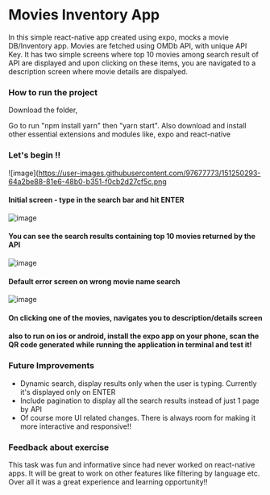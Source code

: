 # Movies Inventory App
In this simple react-native app created using expo, mocks a movie DB/Inventory app. Movies are fetched using OMDb API, with unique API Key. 
It has two simple screens where top 10 movies among search result of API are displayed and upon clicking on these items, you are navigated 
to a description screen where movie details are dispalyed.
  

### How to run the project ###

Download the folder,

Go to run "npm install yarn" then "yarn start". Also download and install other essential extensions and modules like, expo and react-native

### Let's begin !! ###
                        
![image](https://user-images.githubusercontent.com/97677773/151250293-64a2be88-81e6-48b0-b351-f0cb2d27cf5c.png

#### Initial screen - type in the search bar and hit ENTER ####


![image](https://user-images.githubusercontent.com/97677773/151250434-59074f15-85eb-42d4-bbe7-86b488141743.png)

####  You can see the search results containing top 10 movies returned by the API ####

![image](https://user-images.githubusercontent.com/97677773/151250553-51cf0a6a-f301-4004-94bc-499d99ad7a2b.png)

#### Default error screen on wrong movie name search ####

![image](https://user-images.githubusercontent.com/97677773/151250633-ef0929cc-9a52-4efa-b8e9-4257d80cdc17.png)

#### On clicking one of the movies, navigates you to description/details screen ####

#### also to run on ios or android, install the expo app on your phone, scan the QR code generated while running the application in terminal and test it!

### Future Improvements ###


* Dynamic search, display results only when the user is typing. Currently it's displayed only on ENTER
* Include pagination to display all the search results instead of just 1 page by API
* Of course more UI related changes. There is always room for making it more interactive and responsive!!

### Feedback about exercise ###
This task was fun and informative since had never worked on react-native apps. It will be great to work on other features like filtering by language etc. Over all it was a great experience and learning opportunity!!


